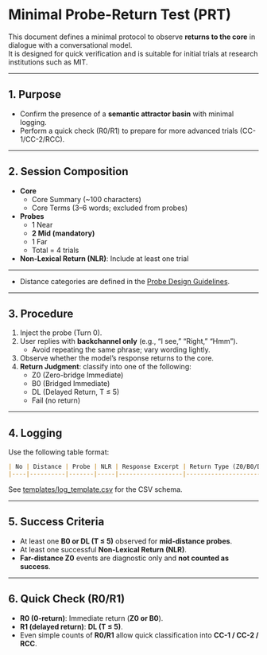 # Minimal Probe-Return Test (PRT)

This document defines a minimal protocol to observe **returns to the core** in dialogue with a conversational model.  
It is designed for quick verification and is suitable for initial trials at research institutions such as MIT.  

---

## 1. Purpose
- Confirm the presence of a **semantic attractor basin** with minimal logging.  
- Perform a quick check (R0/R1) to prepare for more advanced trials (CC-1/CC-2/RCC).  

---

## 2. Session Composition
- **Core**  
  - Core Summary (~100 characters)  
  - Core Terms (3–6 words; excluded from probes)  
- **Probes**  
  - 1 Near  
  - **2 Mid (mandatory)**  
  - 1 Far  
  - Total = 4 trials  
- **Non-Lexical Return (NLR)**: Include at least one trial  

---

- Distance categories are defined in the [Probe Design Guidelines](./probe_guidelines.md).  

---

## 3. Procedure
1. Inject the probe (Turn 0).  
2. User replies with **backchannel only** (e.g., “I see,” “Right,” “Hmm”).  
   - Avoid repeating the same phrase; vary wording lightly.  
3. Observe whether the model’s response returns to the core.  
4. **Return Judgment**: classify into one of the following:  
   - Z0 (Zero-bridge Immediate)  
   - B0 (Bridged Immediate)  
   - DL (Delayed Return, T ≤ 5)  
   - Fail (no return)  

---

## 4. Logging
Use the following table format:  

```markdown
| No | Distance | Probe | NLR | Response Excerpt | Return Type (Z0/B0/DL/Fail) | Turns | Notes |
|----|----------|-------|-----|------------------|------------------------------|-------|-------|

```

See [templates/log_template.csv](../../templates/en/log_template.csv) for the CSV schema.

---

## 5. Success Criteria

- At least one **B0 or DL (T ≤ 5)** observed for **mid-distance probes**.  
- At least one successful **Non-Lexical Return (NLR)**.  
- **Far-distance Z0** events are diagnostic only and **not counted as success**.  

---

## 6. Quick Check (R0/R1)

- **R0 (0-return)**: Immediate return (**Z0 or B0**).  
- **R1 (delayed return)**: **DL (T ≤ 5)**.  
- Even simple counts of **R0/R1** allow quick classification into **CC-1 / CC-2 / RCC**.  
